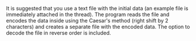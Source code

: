It is suggested that you use a text file with the initial data (an example file is immediately attached in the thread).
The program reads the file and encodes the data inside using the Caesar's method (right shift by 2 characters) and creates a separate file with the encoded data.
The option to decode the file in reverse order is included.
